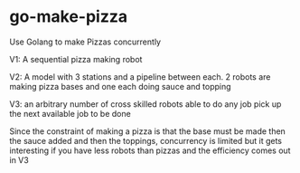 # go-make-pizza
Use Golang to make Pizzas concurrently

V1: A sequential pizza making robot

V2: A model with 3 stations and a pipeline between each. 2 robots are making pizza bases and one each doing sauce and topping

V3: an arbitrary number of cross skilled robots able to do any job pick up the next available job to be done

Since the constraint of making a pizza is that the base must be made then the sauce added and then the toppings, concurrency is limited but
it gets interesting if you have less robots than pizzas and the efficiency comes out in V3
